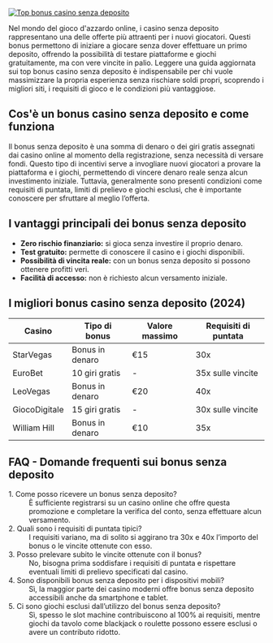[![Top bonus casino senza deposito](https://123-caf.pages.dev/gitsignup.png)](https://vrmoo.ru/Bt82HjjY)

<p>Nel mondo del gioco d'azzardo online, i casino senza deposito rappresentano una delle offerte più attraenti per i nuovi giocatori. Questi bonus permettono di iniziare a giocare senza dover effettuare un primo deposito, offrendo la possibilità di testare piattaforme e giochi gratuitamente, ma con vere vincite in palio. Leggere una guida aggiornata sui top bonus casino senza deposito è indispensabile per chi vuole massimizzare la propria esperienza senza rischiare soldi propri, scoprendo i migliori siti, i requisiti di gioco e le condizioni più vantaggiose.</p>  <h2>Cos'è un bonus casino senza deposito e come funziona</h2> <p>Il bonus senza deposito è una somma di denaro o dei giri gratis assegnati dai casino online al momento della registrazione, senza necessità di versare fondi. Questo tipo di incentivi serve a invogliare nuovi giocatori a provare la piattaforma e i giochi, permettendo di vincere denaro reale senza alcun investimento iniziale. Tuttavia, generalmente sono presenti condizioni come requisiti di puntata, limiti di prelievo e giochi esclusi, che è importante conoscere per sfruttare al meglio l’offerta.</p>  <h2>I vantaggi principali dei bonus senza deposito</h2> <ul>   <li><strong>Zero rischio finanziario:</strong> si gioca senza investire il proprio denaro.</li>   <li><strong>Test gratuito:</strong> permette di conoscere il casino e i giochi disponibili.</li>   <li><strong>Possibilità di vincita reale:</strong> con un bonus senza deposito si possono ottenere profitti veri.</li>   <li><strong>Facilità di accesso:</strong> non è richiesto alcun versamento iniziale.</li> </ul>  <h2>I migliori bonus casino senza deposito (2024)</h2> <table>   <thead>     <tr>       <th>Casino</th>       <th>Tipo di bonus</th>       <th>Valore massimo</th>       <th>Requisiti di puntata</th>     </tr>   </thead>   <tbody>     <tr>       <td>StarVegas</td>       <td>Bonus in denaro</td>       <td>€15</td>       <td>30x</td>     </tr>     <tr>       <td>EuroBet</td>       <td>10 giri gratis</td>       <td>-</td>       <td>35x sulle vincite</td>     </tr>     <tr>       <td>LeoVegas</td>       <td>Bonus in denaro</td>       <td>€20</td>       <td>40x</td>     </tr>     <tr>       <td>GiocoDigitale</td>       <td>15 giri gratis</td>       <td>-</td>       <td>30x sulle vincite</td>     </tr>     <tr>       <td>William Hill</td>       <td>Bonus in denaro</td>       <td>€10</td>       <td>35x</td>     </tr>   </tbody> </table>  <h2>FAQ - Domande frequenti sui bonus senza deposito</h2> <dl>   <dt>1. Come posso ricevere un bonus senza deposito?</dt>   <dd>È sufficiente registrarsi su un casino online che offre questa promozione e completare la verifica del conto, senza effettuare alcun versamento.</dd>    <dt>2. Quali sono i requisiti di puntata tipici?</dt>   <dd>I requisiti variano, ma di solito si aggirano tra 30x e 40x l’importo del bonus o le vincite ottenute con esso.</dd>    <dt>3. Posso prelevare subito le vincite ottenute con il bonus?</dt>   <dd>No, bisogna prima soddisfare i requisiti di puntata e rispettare eventuali limiti di prelievo specificati dal casino.</dd>    <dt>4. Sono disponibili bonus senza deposito per i dispositivi mobili?</dt>   <dd>Sì, la maggior parte dei casino moderni offre bonus senza deposito accessibili anche da smartphone e tablet.</dd>    <dt>5. Ci sono giochi esclusi dall’utilizzo del bonus senza deposito?</dt>   <dd>Sì, spesso le slot machine contribuiscono al 100% ai requisiti, mentre giochi da tavolo come blackjack o roulette possono essere esclusi o avere un contributo ridotto.</dd> </dl>